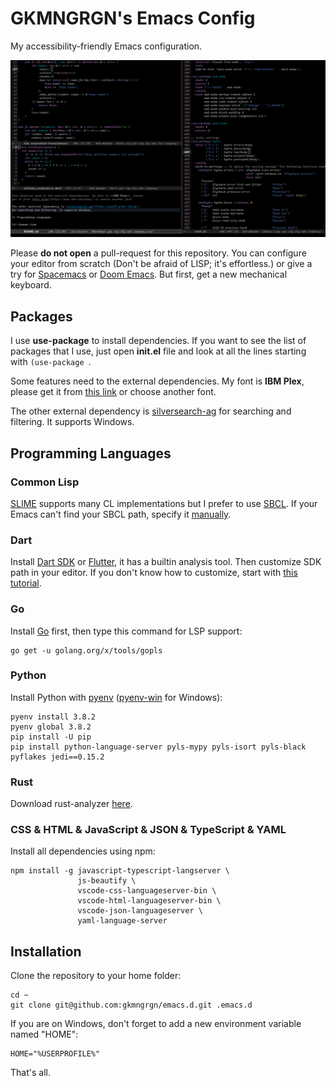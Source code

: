 # GKMNGRGN's Emacs Config

My accessibility-friendly Emacs configuration.

![](data/interface.png)

Please **do not open** a pull-request for this repository. You can configure
your editor from scratch (Don't be afraid of LISP; it's effortless.) or give a
try for [Spacemacs][1] or [Doom Emacs][2]. But first, get a new mechanical
keyboard.

## Packages

I use **use-package** to install dependencies. If you want to see the list of
packages that I use, just open **init.el** file and look at all the lines
starting with `(use-package `.

Some features need to the external dependencies. My font is **IBM Plex**, please
get it from [this link][3] or choose another font.

The other external dependency is [silversearch-ag][4] for searching and
filtering. It supports Windows.

## Programming Languages

### Common Lisp

[SLIME][5] supports many CL implementations but I prefer to use [SBCL][6]. If
your Emacs can't find your SBCL path, specify it [manually][7].

### Dart

Install [Dart SDK][8] or [Flutter][9], it has a builtin analysis tool. Then
customize SDK path in your editor. If you don't know how to customize, start
with [this tutorial][10].

### Go

Install [Go][11] first, then type this command for LSP support:

```
go get -u golang.org/x/tools/gopls
```

### Python

Install Python with [pyenv][12] ([pyenv-win][13] for Windows):

```
pyenv install 3.8.2
pyenv global 3.8.2
pip install -U pip
pip install python-language-server pyls-mypy pyls-isort pyls-black pyflakes jedi==0.15.2
```

### Rust

Download rust-analyzer [here][14].


### CSS & HTML & JavaScript & JSON & TypeScript & YAML

Install all dependencies using npm:

```
npm install -g javascript-typescript-langserver \
               js-beautify \
               vscode-css-languageserver-bin \
               vscode-html-languageserver-bin \
               vscode-json-languageserver \
               yaml-language-server
```

## Installation

Clone the repository to your home folder:

```
cd ~
git clone git@github.com:gkmngrgn/emacs.d.git .emacs.d
```

If you are on Windows, don't forget to add a new environment variable named
"HOME":

```
HOME="%USERPROFILE%"
```

That's all.

[1]: https://www.spacemacs.org/
[2]: https://github.com/hlissner/doom-emacs
[3]: https://www.ibm.com/plex/
[4]: https://geoff.greer.fm/ag/
[5]: https://common-lisp.net/project/slime/
[6]: http://www.sbcl.org/
[7]: http://ergoemacs.org/emacs/emacs_custom_system.html
[8]: https://dart.dev/
[9]: https://flutter.dev/
[10]: http://ergoemacs.org/emacs/emacs_custom_system.html
[11]: https://go.dev/
[12]: https://github.com/pyenv/pyenv-installer
[13]: https://github.com/pyenv-win/pyenv-win
[14]: https://github.com/rust-analyzer/rust-analyzer/releases
[15]: https://github.com/redhat-developer/yaml-language-server
